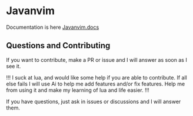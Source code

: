 # Javanvim

Documentation is here [Javanvim.docs](https://darthmoomancer.github.io/Javanvim.docs/)

## Questions and Contributing

If you want to contribute, make a PR or issue and I will answer as soon as I see it. 

!!! I suck at lua, and would like some help if you are able to contribute. If all else fails I will use Ai to help me add features and/or fix features. Help me from using it and make my learning of lua and life easier. !!!

If you have questions, just ask in issues or discussions and I will answer them.

